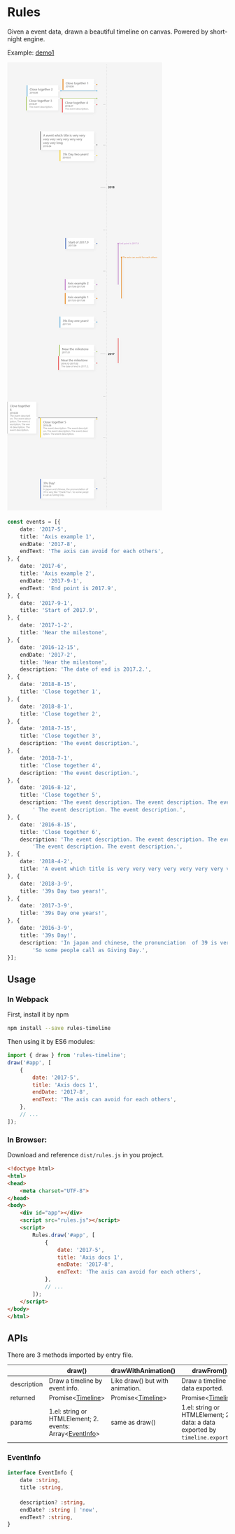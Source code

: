 # Rules

Given a event data, drawn a beautiful timeline on canvas. Powered by short-night engine.

Example: [demo1](https://foxzilla.github.io/Rules/demo1.html)

![demo1](docs/demo1.png)

```ts
const events = [{
    date: '2017-5',
    title: 'Axis example 1',
    endDate: '2017-8',
    endText: 'The axis can avoid for each others',
}, {
    date: '2017-6',
    title: 'Axis example 2',
    endDate: '2017-9-1',
    endText: 'End point is 2017.9',
}, {
    date: '2017-9-1',
    title: 'Start of 2017.9',
}, {
    date: '2017-1-2',
    title: 'Near the milestone',
}, {
    date: '2016-12-15',
    endDate: '2017-2',
    title: 'Near the milestone',
    description: 'The date of end is 2017.2.',
}, {
    date: '2018-8-15',
    title: 'Close together 1',
}, {
    date: '2018-8-1',
    title: 'Close together 2',
}, {
    date: '2018-7-15',
    title: 'Close together 3',
    description: 'The event description.',
}, {
    date: '2018-7-1',
    title: 'Close together 4',
    description: 'The event description.',
}, {
    date: '2016-8-12',
    title: 'Close together 5',
    description: 'The event description. The event description. The event description.' +
        ' The event description. The event description.',
}, {
    date: '2016-8-15',
    title: 'Close together 6',
    description: 'The event description. The event description. The event description. ' +
        'The event description. The event description.',
}, {
    date: '2018-4-2',
    title: 'A event which title is very very very very very very very very very very long',
}, {
    date: '2018-3-9',
    title: '39s Day two years!',
}, {
    date: '2017-3-9',
    title: '39s Day one years!',
}, {
    date: '2016-3-9',
    title: '39s Day!',
    description: 'In japan and chinese, the pronunciation  of 39 is very like "Thank You". ' +
        'So some people call as Giving Day.',
}];
```

## Usage

### In Webpack

First, install it by npm
```sh
npm install --save rules-timeline
```

Then using it by ES6 modules:

```js
import { draw } from 'rules-timeline';
draw('#app', [
    {
        date: '2017-5',
        title: 'Axis docs 1',
        endDate: '2017-8',
        endText: 'The axis can avoid for each others',
    },
    // ...
]);
```

### In Browser:

Download and reference `dist/rules.js` in you project.

```html
<!doctype html>
<html>
<head>
    <meta charset="UTF-8">
</head>
<body>
    <div id="app"></div>
    <script src="rules.js"></script>
    <script>
        Rules.draw('#app', [
            {
                date: '2017-5',
                title: 'Axis docs 1',
                endDate: '2017-8',
                endText: 'The axis can avoid for each others',
            },
            // ...
        ]);
    </script>
</body>
</html>
```

## APIs

There are 3 methods imported by entry file.

|     | draw() | drawWithAnimation() | drawFrom() |
| --- | ------ | ------------------- | ---------- |
| description | Draw a timeline by event info. | Like draw() but with animation. | Draw a timeline by data exported. |
| returned | Promise\<[Timeline](https://foxzilla.github.io/short-night/classes/_timeline_.timeline.html)\> | Promise\<[Timeline](https://foxzilla.github.io/short-night/classes/_timeline_.timeline.html)\> | Promise\<[Timeline](https://foxzilla.github.io/short-night/classes/_timeline_.timeline.html)\> |
| params | 1.el: string or HTMLElement; 2. events: Array<[EventInfo](#EventInfo)> | same as draw() | 1.el: string or HTMLElement; 2. data: a data exported by `timeline.export()`

### EventInfo

```ts
interface EventInfo {
    date :string,
    title :string,

    description? :string,
    endDate? :string | 'now',
    endText? :string,
}
```
